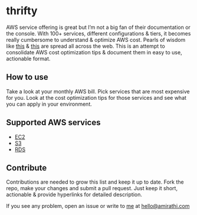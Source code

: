 # thrifty
AWS service offering is great but I’m not a big fan of their documentation or the console. With 100+ services, different configurations & tiers, it becomes really cumbersome to understand & optimize AWS cost. Pearls of wisdom like [this](https://segment.com/blog/the-million-dollar-eng-problem/) & [this](https://news.ycombinator.com/item?id=15587627) are spread all across the web.
This is an attempt to consolidate AWS cost optimization tips & document them in easy to use, actionable format.

## How to use
Take a look at your monthly AWS bill. Pick services that are most expensive for you. Look at the cost optimization tips for those services and see what you can apply in your environment.

## Supported AWS services
* [EC2](services/ec2.md)
* [S3](services/s3.md)
* [RDS](services/rds.md)


## Contribute
Contributions are needed to grow this list and keep it up to date. Fork the repo, make your changes and submit a pull request. Just keep it short, actionable & provide hyperlinks for detailed description.

If you see any problem, open an issue or write to [me](https://blog.amirathi.com/about) at [hello@amirathi.com](mailto:hello@amirathi.com)